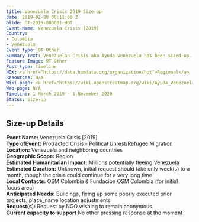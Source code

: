 ```yaml
---
title: Venezuela Crisis 2019 Size-up
date: 2019-02-28 00:11:00 Z
Glide: OT-2019-000001-HOT
Event Name: Venezuela Crisis [2019]
Country:
- Colombia
- Venezuela
Event type: OT Other
Summary Text: Venezuelan Crisis aka Ayuda Venezuela has been sized-up.
Feature Image: OT Other
Post-type: timeline
HDX: <a href="https://data.humdata.org/organization/hot">Regional</a>
Resources: N/A
Wiki-page: <a href="https://wiki.openstreetmap.org/wiki/Ayuda_Venezuela">Ayuda Venezuela</a>
Web-page: N/A
Timeline: 1 March 2019 - 1 November 2020
Status: size-up
---
```


<h2>Size-up Details</h2>

<strong>Event Name:</strong> Venezuela Crisis [2019]<br>
<strong>Type ofEvent:</strong>  Protracted Crisis - Political Unrest/Refugee Migration<br>
<strong>Location:</strong> Venezuela and neighboring countries<br>
<strong>Geographic Scope:</strong> Region<br>
<strong>Estimated Humanitarian Impact:</strong> Millions potentially fleeing Venezuela<br>
<strong>Estimated Duration:</strong>  Unknown, initial request should take only week(s) to a month, though the crisis could continue for a very long time<br>
<strong>Local Contacts:</strong>  OSM Colombia & Fundacion OSM Colombia (for initial focus area)<br>
<strong>Anticipated Needs:</strong> Buildings, fixing up some poorly executed prior projects, place_name location adjustments<br>
<strong>Request(s):</strong> Request by NGO wishing to remain anonymous<br>
<strong>Current capacity to support</strong> No other pressing response at the moment<br>
